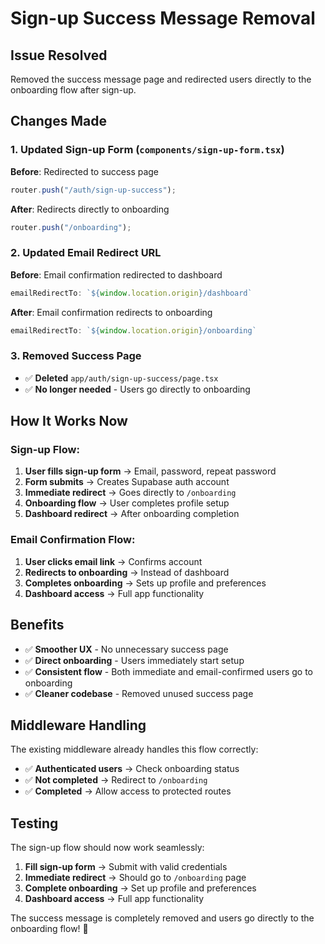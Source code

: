 # Sign-up Success Message Removal

## Issue Resolved
Removed the success message page and redirected users directly to the onboarding flow after sign-up.

## Changes Made

### 1. Updated Sign-up Form (`components/sign-up-form.tsx`)
**Before**: Redirected to success page
```typescript
router.push("/auth/sign-up-success");
```

**After**: Redirects directly to onboarding
```typescript
router.push("/onboarding");
```

### 2. Updated Email Redirect URL
**Before**: Email confirmation redirected to dashboard
```typescript
emailRedirectTo: `${window.location.origin}/dashboard`
```

**After**: Email confirmation redirects to onboarding
```typescript
emailRedirectTo: `${window.location.origin}/onboarding`
```

### 3. Removed Success Page
- ✅ **Deleted** `app/auth/sign-up-success/page.tsx`
- ✅ **No longer needed** - Users go directly to onboarding

## How It Works Now

### Sign-up Flow:
1. **User fills sign-up form** → Email, password, repeat password
2. **Form submits** → Creates Supabase auth account
3. **Immediate redirect** → Goes directly to `/onboarding`
4. **Onboarding flow** → User completes profile setup
5. **Dashboard redirect** → After onboarding completion

### Email Confirmation Flow:
1. **User clicks email link** → Confirms account
2. **Redirects to onboarding** → Instead of dashboard
3. **Completes onboarding** → Sets up profile and preferences
4. **Dashboard access** → Full app functionality

## Benefits

- ✅ **Smoother UX** - No unnecessary success page
- ✅ **Direct onboarding** - Users immediately start setup
- ✅ **Consistent flow** - Both immediate and email-confirmed users go to onboarding
- ✅ **Cleaner codebase** - Removed unused success page

## Middleware Handling

The existing middleware already handles this flow correctly:
- ✅ **Authenticated users** → Check onboarding status
- ✅ **Not completed** → Redirect to `/onboarding`
- ✅ **Completed** → Allow access to protected routes

## Testing

The sign-up flow should now work seamlessly:
1. **Fill sign-up form** → Submit with valid credentials
2. **Immediate redirect** → Should go to `/onboarding` page
3. **Complete onboarding** → Set up profile and preferences
4. **Dashboard access** → Full app functionality

The success message is completely removed and users go directly to the onboarding flow! 🎉
